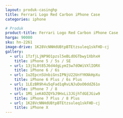 ```yaml
---
layout: produk-casinghp
title: Ferrari Logo Red Carbon iPhone Case
categories: iphone

# Produk
product-title: Ferrari Logo Red Carbon iPhone Case
harga: 90000
sku: hn-2261
image-drive: 1K28VcNNHdUBtpBTEtzsuleq1skFHD-cj
gallery:
  - url: 1TzfjLjNP9O1pzsl5eBLdOGTbwy1XbhxH
    title: iPhone 5 / 5s / SE
  - url: 13j5L0t85J6d4dgLymISw7dOWiVXlIORX
    title: iPhone 6 / 6s
  - url: 1u2EpcnSUnbiGnsIPNjU22UnYYKNkHpXu
    title: iPhone 6 Plus / 6s Plus
  - url: 1LEzBR9h4u5qFad1qRvLNJuDoO0ddZ61o
    title: iPhone 7 / 8
  - url: 1MS_ieK4OZQYbJ9HxLi3JGjhTdGEJGiw9
    title: iPhone 7 Plus / 8 Plus
  - url: 1K28VcNNHdUBtpBTEtzsuleq1skFHD-cj
    title: iPhone X
---
```

